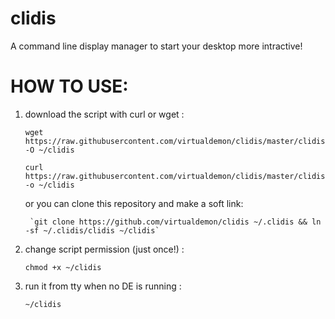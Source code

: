 # clidis
A command line display manager to start your desktop more intractive!

# HOW TO USE: 

1. download the script with curl or wget : 
	
	`wget https://raw.githubusercontent.com/virtualdemon/clidis/master/clidis -O ~/clidis`

	`curl https://raw.githubusercontent.com/virtualdemon/clidis/master/clidis -o ~/clidis`
	
	or you can clone this repository and make a soft link:
	
		`git clone https://github.com/virtualdemon/clidis ~/.clidis && ln -sf ~/.clidis/clidis ~/clidis`
 
2. change script permission (just once!) : 

	`chmod +x ~/clidis`

3. run it from tty when no DE is running : 

	`~/clidis`


